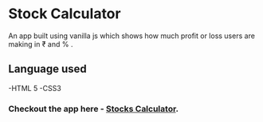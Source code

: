 # Stock Calculator

An app built using vanilla js which shows how much profit or loss users are making in ₹ and % .
## Language used 
-HTML 5
-CSS3

### Checkout the app here - [Stocks Calculator](https://gouravmarch20.github.io/neog-stock-fourteen/).